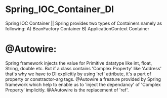 # Spring_IOC_Container_DI
Spring IOC Container  ||   Spring provides two types of Containers namely as following:  A) BeanFactory Container   B) ApplicationContext Container

# @Autowire:
Spring framework injects the value for Primitive datatype like int, float, String, double etc.
But if a class contains 'Complex Property' like 'Address' that's why we have to DI explicitly by using 'ref' attribute, it's a part of property
or constractor-arg tags.
@Autowire a freature provided by Spring framework which help to enable us to 'inject the dependancy' of 'Complex Property' implicitly. 
@AAutowire is the replacement of 'ref'.
